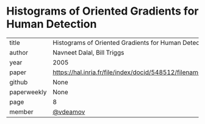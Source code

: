 # Histograms of Oriented Gradients for Human Detection

|  |  |
| :--- | :--- |
| title | Histograms of Oriented Gradients for Human Detection |
| author | Navneet Dalal, Bill Triggs|
| year | 2005 |
| paper | https://hal.inria.fr/file/index/docid/548512/filename/hog_cvpr2005.pdf |
| github |  None |
| paperweekly | None |
| page | 8 |
| member | [@vdeamov](https://github.com/vdeamov) |
